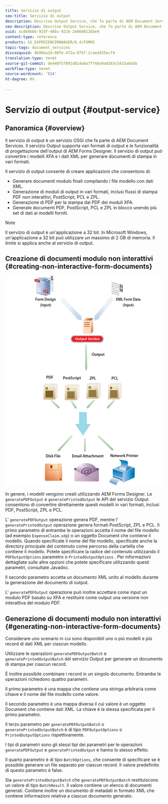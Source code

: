 ```yaml
---
title: Servizio di output
seo-title: Servizio di output
description: Descrive Output Service, che fa parte di AEM Document Services
seo-description: Descrive Output Service, che fa parte di AEM Document Services
uuid: acd64bbb-91df-49bc-9216-2e860812bbe9
content-type: reference
products: SG_EXPERIENCEMANAGER/6.4/FORMS
topic-tags: document_services
discoiquuid: 8b96ba2d-007e-472a-875f-2caedd35ecf4
translation-type: tm+mt
source-git-commit: de440f57091d814a0a7ff48e9a0383c5415a0a5b
workflow-type: tm+mt
source-wordcount: '524'
ht-degree: 0%

---
```



# Servizio di output {#output-service}

## Panoramica {#overview}

Il servizio di output è un servizio OSGi che fa parte di AEM Document Services. Il servizio Output supporta vari formati di output e le funzionalità di progettazione dell&#39;output di  AEM Forms Designer. Il servizio di output può convertire i modelli XFA e i dati XML per generare documenti di stampa in vari formati.

Il servizio di output consente di creare applicazioni che consentono di:

* Generare documenti modulo finali compilando i file modello con dati XML.
* Generazione di moduli di output in vari formati, inclusi flussi di stampa PDF non interattivi, PostScript, PCL e ZPL.
* Generazione di PDF per la stampa dai PDF dei moduli XFA.
* Generate documenti PDF, PostScript, PCL e ZPL in blocco unendo più set di dati ai modelli forniti.

>[!NOTE]
>
>Il servizio di output è un&#39;applicazione a 32 bit. In Microsoft Windows, un&#39;applicazione a 32 bit può utilizzare un massimo di 2 GB di memoria. Il limite si applica anche al servizio di output.

## Creazione di documenti modulo non interattivi {#creating-non-interactive-form-documents}

![usingoutput_modified](assets/usingoutput_modified.png)

In genere, i modelli vengono creati utilizzando  AEM Forms Designer. Le `generatePDFOutput` e `generatePrintedOutput` le API del servizio Output consentono di convertire direttamente questi modelli in vari formati, inclusi PDF, PostScript, ZPL e PCL.

L&#39; `generatePDFOutput` operazione genera PDF, mentre l&#39; `generatePrintedOutput` operazione genera formati PostScript, ZPL e PCL. Il primo parametro di entrambe le operazioni accetta il nome del file modello (ad esempio `ExpenseClaim.xdp`) o un oggetto Document che contiene il modello. Quando specificate il nome del file modello, specificate anche la directory principale del contenuto come percorso della cartella che contiene il modello. Potete specificare la radice del contenuto utilizzando il `PDFOutputOptions` parametro o `PrintedOutputOptions` . Per informazioni dettagliate sulle altre opzioni che potete specificare utilizzando questi parametri, consultate Javadoc.

Il secondo parametro accetta un documento XML unito al modello durante la generazione del documento di output.

L&#39; `generatePDFOutput` operazione può inoltre accettare come input un modulo PDF basato su XFA e restituire come output una versione non interattiva del modulo PDF.

## Generazione di documenti modulo non interattivi {#generating-non-interactive-form-documents}

Considerare uno scenario in cui sono disponibili uno o più modelli e più record di dati XML per ciascun modello.

Utilizzare le operazioni `generatePDFOutputBatch` e `generatePrintedOutputBatch` del servizio Output per generare un documento di stampa per ciascun record.

È inoltre possibile combinare i record in un singolo documento. Entrambe le operazioni richiedono quattro parametri.

Il primo parametro è una mappa che contiene una stringa arbitraria come chiave e il nome del file modello come valore.

Il secondo parametro è una mappa diversa il cui valore è un oggetto Document che contiene dati XML. La chiave è la stessa specificata per il primo parametro.

Il terzo parametro per `generatePDFOutputBatch` o `generatePrintedOutputBatch` è di tipo `PDFOutputOptions` o `PrintedOutputOptions` rispettivamente.

I tipi di parametri sono gli stessi tipi dei parametri per le operazioni `generatePDFOutput` e `generatePrintedOutput` e hanno lo stesso effetto.

Il quarto parametro è di tipo `BatchOptions`, che consente di specificare se è possibile generare un file separato per ciascun record. Il valore predefinito di questo parametro è false.

Sia `generatePrintedOutputBatch` che `generatePDFOutputBatch` restituiscono un valore di tipo `BatchResult`. Il valore contiene un elenco di documenti generati. Contiene inoltre un documento di metadati in formato XML che contiene informazioni relative a ciascun documento generato.
